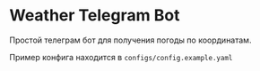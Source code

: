 # Weather Telegram Bot

Простой телеграм бот для получения погоды по координатам.


Пример конфига находится в `configs/config.example.yaml`